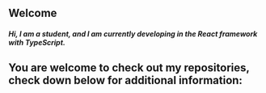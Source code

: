 ## Welcome
##### Hi, I am a student, and I am currently developing in the React framework with TypeScript. <br>
 You are welcome to check out my repositories, check down below for additional information:
 - 